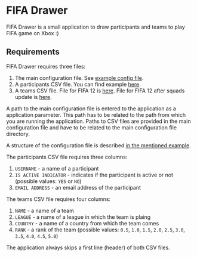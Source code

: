 FIFA Drawer
===========
FIFA Drawer is a small application to draw participants and teams to play FIFA game on Xbox :)

Requirements
------------
FIFA Drawer requires three files:

1.  The main configuration file. See [example config file](config/example-fifa-drawer.cfg).
2.  A participants CSV file. You can find example [here](config/participants-example.csv).
3.  A teams CSV file. File for FIFA 12 is [here](data/fifa12-teams.csv). File for FIFA 12 after squads update is [here](data/fifa12-aisXbox-teams.csv).

A path to the main configuration file is entered to the application as a application parameter. This path has to be related to the path from which you are running the application. Paths to CSV files are provided in the main configuration file and have to be related to the main configuration file directory.

A structure of the configuration file is described [in the mentioned example](config/example-fifa-drawer.cfg).

The participants CSV file requires three columns:

1.  `USERNAME` - a name of a participant
2.  `IS ACTIVE INDICATOR` - indicates if the participant is active or not (possible values: `YES` or `NO`)
3.  `EMAIL ADDRESS` - an email address of the participant

The teams CSV file requires four columns:

1.  `NAME` - a name of a team
2.  `LEAGUE` - a name of a league in which the team is plaing
3.  `COUNTRY` - a name of a country from which the team comes
4.  `RANK` - a rank of the team (possible values: `0.5`, `1.0`, `1.5`, `2.0`, `2.5`, `3.0`, `3.5`, `4.0`, `4.5`, `5.0`)

The application always skips a first line (header) of both CSV files.
